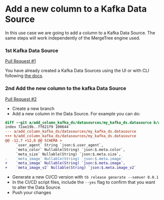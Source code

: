 # Add a new column to a Kafka Data Source

In this use case we are going to add a column to a Kafka Data Source. The same steps will work independently of the MergeTree engine used.

### 1st Kafka Data Source 

[Pull Request #1](https://github.com/tinybirdco/use-case-examples/pull/79)

You have already created a Kafka Data Sources using the UI or with CLI following [the docs](https://www.tinybird.co/docs/ingest/kafka.html).

### 2nd Add the new column to the kafka Data Source

[Pull Request #2](https://github.com/tinybirdco/use-case-examples/pull/83)

- Create a new branch
- Add a new column in the Data Source. For example you can do:
```diff
diff --git a/add_column_kafka_ds/datasources/my_kafka_ds.datasource b/add_column_kafka_ds/datasources/my_kafka_ds.datasource
index 72ae19b..ff621f9 100644
--- a/add_column_kafka_ds/datasources/my_kafka_ds.datasource
+++ b/add_column_kafka_ds/datasources/my_kafka_ds.datasource
@@ -12,7 +12,8 @@ SCHEMA >
     `user_agent` String `json:$.user_agent`,
     `meta_color` Nullable(String) `json:$.meta.color`,
     `meta_size` Nullable(String) `json:$.meta.size`,
-    `meta_image` Nullable(String) `json:$.meta.image`
+    `meta_image` Nullable(String) `json:$.meta.image`,
+    `meta_image_v2` Nullable(String) `json:$.meta.image_v2`
```
- Generate a new CI/CD version with `tb release generate --semver 0.0.1`
- In the CI/CD script files, include the `--yes` flag to confirm that you want to alter the Data Source.
- Push your changes

